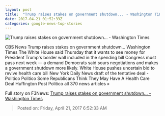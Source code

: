 ```yaml
---
layout: post
title:  "Trump raises stakes on government shutdown... - Washington Times"
date: 2017-04-21 01:52:33Z
categories: google-news-top-stories
---
```


![Trump raises stakes on government shutdown... - Washington Times](http://media.washtimes.com.s3.amazonaws.com/media/image/2017/01/25/aptopix_trump_immigration_65013.jpg)

CBS News Trump raises stakes on government shutdown... Washington Times The White House said Thursday that it wants to see money for President Trump's border wall included in the spending bill Congress must pass next week — a demand Democrats said sours negotiations and makes a government shutdown more likely. White House pushes uncertain bid to revive health care bill New York Daily News draft of the tentative deal - Politico Politico Some Republicans Think They May Have A Health Care Deal Huffington Post Politico all 370 news articles »


Full story on F3News: [Trump raises stakes on government shutdown... - Washington Times](http://www.f3nws.com/n/asWNNJ)

> Posted on: Friday, April 21, 2017 6:52:33 AM
